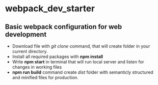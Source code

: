 # webpack_dev_starter
## Basic webpack configuration for web development
- Download file with *git clone* command, that will create folder in your current directory.
- Install all required packages with **npm install**
- Write **npm start** in terminal that will run local server and listen for changes in working files
- **npm run build** command create *dist* folder with semanticly structured and minified files for production.
